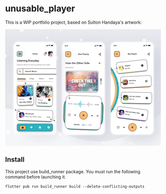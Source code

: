 # unusable_player

This is a WIP portfolio project, based on Sulton Handaya's artwork:

![artwork](readme/original_artwork_by_sulton_handaya.webp)


## Install

This project use build_runner package. You must run the following command before launching it.
```
flutter pub run build_runner build --delete-conflicting-outputs
```